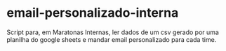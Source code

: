 # email-personalizado-interna
Script para, em Maratonas Internas, ler dados de um csv gerado por uma planilha do google sheets e mandar email personalizado para cada time.
